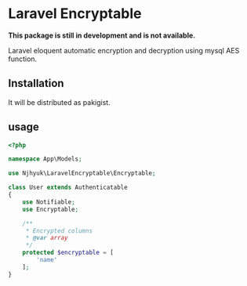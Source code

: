 # Laravel Encryptable

**This package is still in development and is not available.**

Laravel eloquent automatic encryption and decryption using mysql AES function.

## Installation

It will be distributed as pakigist.

## usage

```php
<?php

namespace App\Models;

use Njhyuk\LaravelEncryptable\Encryptable;

class User extends Authenticatable
{
    use Notifiable;
    use Encryptable;

    /**
     * Encrypted columns
     * @var array
     */
    protected $encryptable = [
        'name'
    ];
}    
```
